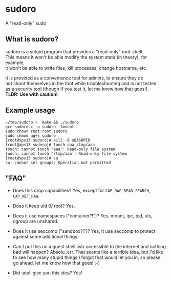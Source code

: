 # sudoro
A "read-only" sudo

What is sudoro?                                                                                                                              
---------------                                                                                                                              
sudoro is a setuid program that provides a "read-only" root-shell.                                                                           
This means it won't be able modify the system state (in theory), for example,                                                                
it won't be able to write files, kill processes, change hostname, etc.                                                                       
                                                                                                                                             
It is provided as a convenience tool for admins, to ensure they do                                                                           
not shoot themselves in the foot while troubleshooting and is not tested                                                                     
as a security tool (though if you test it, let me know how that goes!).                                                                      
**TLDR: Use with caution!**                                                                                                                    
                                                                                                                                             
Example usage                                                                                                                                
-------------                                                                                                                                

```
~/tmp/sudoro ⚡  make && ./sudoro                                                                                                             
gcc sudoro.c -o sudoro -lmount                                                                                                               
sudo chown root:root sudoro                                                                                                                  
sudo chmod ug+s sudoro                                                                                                                       
[root@xps13 sudoro]# kill -9 $BASHPID                                                                                                        
[root@xps13 sudoro]# touch aaa /tmp/aaa                                                                                                      
touch: cannot touch 'aaa': Read-only file system                                                                                             
touch: cannot touch '/tmp/aaa': Read-only file system                                                                                        
[root@xps13 sudoro]# su
su: cannot set groups: Operation not permitted
```

"FAQ"
-----

- Does this drop capabilities?
Yes, except for `CAP_DAC_READ_SEARCH`, `CAP_NET_RAW`.

- Does it keep uid 0/ root?
Yes.

- Does it use namespaces ("container?!")?
Yes. mount, ipc, pid, uts, cgroup are unshared.

- Does it use seccomp ("sandbox?!")?
Yes, it use seccomp to protect against some additional things.

- Can I put this on a guest shell ssh-accessible to the internet and nothing bad will happen?
Absolu..err. That seems like a terrible idea, but I'd like to see how many stupid things I forgot that would let you in, so please go ahead, let me know how that goes! ;-)

- Did :atoll give you this idea?
Yes!

